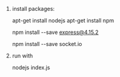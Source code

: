 1) install packages:
	
	apt-get install nodejs 
	apt-get install npm

	npm install --save express@4.15.2

	npm install --save socket.io

2) run with 
	
	nodejs index.js
